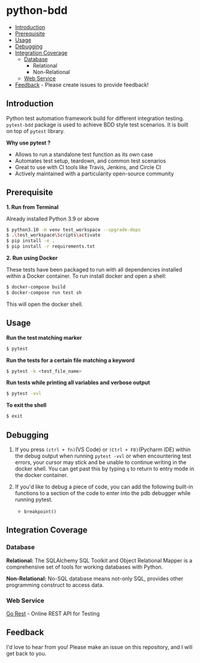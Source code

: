 # python-bdd

- [Introduction](#introduction)
- [Prerequisite](#prerequisite)
- [Usage](#usage)
- [Debugging](#debugging)
- [Integration Coverage](#integration-coverage)
  - [Database](#database)
     - Relational
     - Non-Relational
  - [Web Service](#web-service)
- [Feedback](#feedback) - Please create issues to provide feedback!


## Introduction
Python test automation framework build for different integration testing.
`pytest-bdd` package is used to achieve BDD style test scenarios. 
It is built on top of `pytest` library.

**Why use pytest ?**
- Allows to run a standalone test function as its own case
- Automates test setup, teardown, and common test scenarios
- Great to use with CI tools like Travis, Jenkins, and Circle CI
- Actively maintained with a particularity open-source community

## Prerequisite
**1. Run from Terminal**

Already installed Python 3.9 or above
```bash
$ python3.10 -m venv test_workspace --upgrade-deps
$ .\test_workspace\Scripts\activate
$ pip install -e .
$ pip install -r requirements.txt
```

**2. Run using Docker**

These tests have been packaged to run with all dependencies installed within a Docker container.
To run install docker and open a shell:
```bash
$ docker-compose build
$ docker-compose run test sh
```

This will open the docker shell.

## Usage
  
**Run the test matching marker**
```bash
$ pytest 
```

**Run the tests for a certain file matching a keyword**
```bash
$ pytest -k <test_file_name>
```

**Run tests while printing all variables and verbose output**
```bash
$ pytest -vvl
```

**To exit the shell**
```bash
$ exit
```

## Debugging

1. If you press `(ctrl + fn)`(VS Code) or `(Ctrl + F8)`(Pycharm IDE) within the debug output when running `pytest -vvl` or
when encountering test errors, your cursor may stick and be unable to continue 
writing in the docker shell. You can get past this by typing `q` to return to
entry mode in the docker container.


2. If you'd like to debug a piece of code, you can add the following built-in functions
   to a section of the code to enter into the pdb debugger while running pytest. 
   * `breakpoint()`

## Integration Coverage
### Database
**Relational:**
The SQLAlchemy SQL Toolkit and Object Relational Mapper is a comprehensive set of tools for working databases with Python.

**Non-Relational:**
No-SQL database means not-only SQL, provides other programming construct to access data.

### Web Service

[Go Rest](https://gorest.co.in/) - Online REST API for Testing

## Feedback

I'd love to hear from you! 
Please make an issue on this repository, and I will get back to you. 